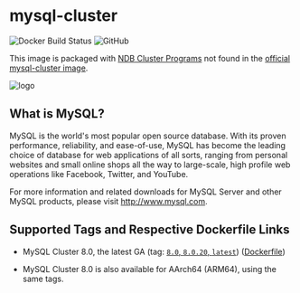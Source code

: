# mysql-cluster
![Docker Build Status](https://img.shields.io/docker/build/ljishen/mysql-cluster)
![GitHub](https://img.shields.io/github/license/ljishen/mysql-cluster)

This image is packaged with [NDB Cluster Programs](https://dev.mysql.com/doc/refman/8.0/en/mysql-cluster-programs.html) not found in the [official mysql-cluster image](https://hub.docker.com/r/mysql/mysql-cluster).


![logo](https://www.mysql.com/common/logos/logo-mysql-170x115.png)

What is MySQL?
--------------

MySQL is the world's most popular open source database. With its proven performance, reliability, and ease-of-use, MySQL has become the leading choice of database for web applications of all sorts, ranging from personal websites and small online shops all the way to large-scale, high profile web operations like Facebook, Twitter, and YouTube.

For more information and related downloads for MySQL Server and other MySQL products, please visit <http://www.mysql.com>.

Supported Tags and Respective Dockerfile Links
----------------------------------------------

-   MySQL Cluster 8.0, the latest GA (tag: [`8.0`, `8.0.20`, `latest`](Dockerfile)) ([Dockerfile](Dockerfile))

-   MySQL Cluster 8.0 is also available for AArch64 (ARM64), using the same tags.
